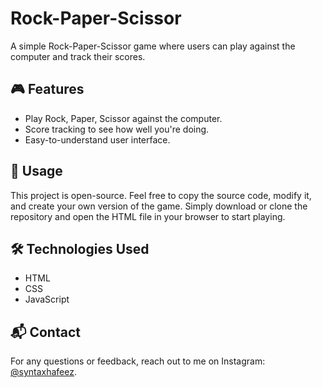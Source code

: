 # Rock-Paper-Scissor

A simple Rock-Paper-Scissor game where users can play against the computer and track their scores.

## 🎮 Features
- Play Rock, Paper, Scissor against the computer.
- Score tracking to see how well you're doing.
- Easy-to-understand user interface.
  
## 🚀 Usage
This project is open-source. Feel free to copy the source code, modify it, and create your own version of the game. Simply download or clone the repository and open the HTML file in your browser to start playing.

## 🛠️ Technologies Used
- HTML
- CSS
- JavaScript

## 📬 Contact
For any questions or feedback, reach out to me on Instagram: [@syntaxhafeez](https://www.instagram.com/syntaxhafeez).
